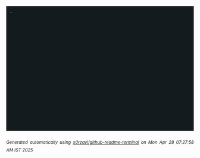 <div align="justify">
<picture>
    <source media="(prefers-color-scheme: dark)" srcset="./output.gif">
    <source media="(prefers-color-scheme: light)" srcset="./output.gif">
    <img alt="GIFOS" src="output.gif">
</picture>

<sub><i>Generated automatically using [x0rzavi/github-readme-terminal](https://github.com/x0rzavi/github-readme-terminal) on Mon Apr 28 07:27:58 AM IST 2025</i></sub>

<!-- <details>
<summary>More details</summary>

</details> -->
</div>

<!-- Image deletion URL: NONE -->
